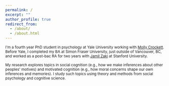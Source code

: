 ```yaml
---
permalink: /
excerpt: ""
author_profile: true
redirect_from: 
  - /about/
  - /about.html
---
```


<sub>I'm a fourth year PhD student in psychology at Yale University working with [Molly Crockett](http://www.crockettlab.org/). Before Yale, I completed my BA at Simon Fraser University, just outside of Vancouver, BC, and worked as a post-bac RA for two years with [Jamil Zaki](http://ssnl.stanford.edu/) at Stanford University.

<sub>My research explores topics in social cognition (e.g., how we make inferences about other peoples' motives) and motivated cognition (e.g., how moral concerns shape our own inferences and memories). I study such topics using theory and methods from social psychology and cognitive science.
